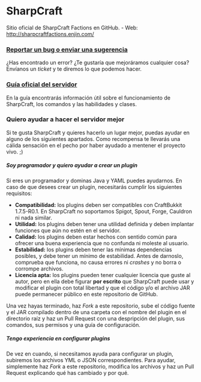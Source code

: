# SharpCraft
Sitio oficial de SharpCraft Factions en GitHub. - Web: http://sharpcraftfactions.enjin.com/

### [Reportar un bug o enviar una sugerencia](https://github.com/SharpCraft/SharpCraft/issues "Reportar un bug o enviar una sugerencia")
¿Has encontrado un error? ¿Te gustaría que mejoráramos cualquier cosa? Envíanos un *ticket* y te diremos lo que podemos hacer.
  
  
  
### [Guía oficial del servidor](https://github.com/SharpCraft/SharpCraft/wiki "Guía oficial de SharpCraft")
En la guía encontrarás información útil sobre el funcionamiento de SharpCraft, los comandos y las habilidades y clases.
  
  
  
### Quiero ayudar a hacer el servidor mejor
Si te gusta SharpCraft y quieres hacerlo un lugar mejor, puedas ayudar en alguno de los siguientes apartados. Como recompensa te llevarás una cálida sensación en el pecho por haber ayudado a mentener el proyecto vivo. ;)

##### Soy programador y quiero ayudar a crear un plugin
Si eres un programador y dominas Java y YAML puedes ayudarnos. En caso de que desees crear un plugin, necesitarás cumplir los siguientes requisitos:

*  **Compatibilidad:** los plugins deben ser compatibles con CraftBukkit 1.7.5-R0.1. En SharpCraft no soportamos Spigot, Spout, Forge, Cauldron ni nada similar.
*  **Utilidad:** los plugins deben tener una utilidad definida y deben implantar funciones que aún no estén en el servidor.
*  **Calidad:** los plugins deben estar hechos con sentido común para ofrecer una buena experiencia que no confunda ni moleste al usuario.
*  **Estabilidad:** los plugins deben tener las mínimas dependencias posibles, y debe tener un mínimo de estabilidad. Antes de darnoslo, comprueba que funciona, no causa errores ni *crashes* y no borra o corrompe archivos.
*  **Licencia apta:** los plugins pueden tener cualquier licencia que guste al autor, pero en ella debe figurar **por escrito** que SharpCraft puede usar y modificar el plugin con total libertad y que el código y/o el archivo JAR puede permanecer público en este repositorio de GitHub.

Una vez hayas terminado, haz *Fork* a este repositorio, sube el código fuente y el JAR compilado dentro de una carpeta con el nombre del plugin en el directorio raíz y haz un Pull Request con una despripción del plugin, sus comandos, sus permisos y una guía de configuración.

##### Tengo experiencia en configurar plugins
De vez en cuando, si necesitamos ayuda para configurar un plugin, subiremos los archivos YML o JSON correspondientes. Para ayudar, simplemente haz *Fork* a este repositorio, modifica los archivos y haz un Pull Request explicando qué has cambiado y por qué.
